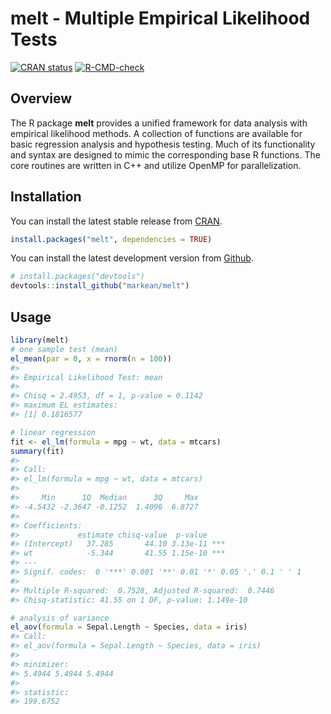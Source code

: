 
<!-- README.md is generated from README.Rmd. Please edit that file -->

# melt - Multiple Empirical Likelihood Tests

<!-- badges: start -->

[![CRAN
status](https://www.r-pkg.org/badges/version/melt)](https://CRAN.R-project.org/package=melt)
[![R-CMD-check](https://github.com/markean/melt/actions/workflows/R-CMD-check.yaml/badge.svg)](https://github.com/markean/melt/actions/workflows/R-CMD-check.yaml)
<!-- badges: end -->

## Overview

The R package **melt** provides a unified framework for data analysis
with empirical likelihood methods. A collection of functions are
available for basic regression analysis and hypothesis testing. Much of
its functionality and syntax are designed to mimic the corresponding
base R functions. The core routines are written in C++ and utilize
OpenMP for parallelization.

## Installation

You can install the latest stable release from
[CRAN](https://cran.r-project.org/package=melt).

``` r
install.packages("melt", dependencies = TRUE)
```

You can install the latest development version from
[Github](https://github.com/markean/melt).

``` r
# install.packages("devtools")
devtools::install_github("markean/melt")
```

## Usage

``` r
library(melt)
# one sample test (mean) 
el_mean(par = 0, x = rnorm(n = 100))  
#> 
#> Empirical Likelihood Test: mean 
#> 
#> Chisq = 2.4953, df = 1, p-value = 0.1142
#> maximum EL estimates:
#> [1] 0.1816577

# linear regression
fit <- el_lm(formula = mpg ~ wt, data = mtcars)
summary(fit)
#> 
#> Call:
#> el_lm(formula = mpg ~ wt, data = mtcars)
#> 
#>     Min      1Q  Median      3Q     Max 
#> -4.5432 -2.3647 -0.1252  1.4096  6.8727 
#> 
#> Coefficients:
#>             estimate chisq-value  p-value    
#> (Intercept)   37.285       44.10 3.13e-11 ***
#> wt            -5.344       41.55 1.15e-10 ***
#> ---
#> Signif. codes:  0 '***' 0.001 '**' 0.01 '*' 0.05 '.' 0.1 ' ' 1
#> 
#> Multiple R-squared:  0.7528, Adjusted R-squared:  0.7446 
#> Chisq-statistic: 41.55 on 1 DF, p-value: 1.149e-10

# analysis of variance
el_aov(formula = Sepal.Length ~ Species, data = iris)
#> Call:
#> el_aov(formula = Sepal.Length ~ Species, data = iris)
#> 
#> minimizer:
#> 5.4944 5.4944 5.4944
#> 
#> statistic:
#> 199.6752
```
